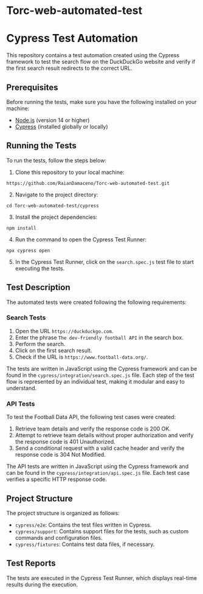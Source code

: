 # Torc-web-automated-test

# Cypress Test Automation

This repository contains a test automation created using the Cypress framework to test the search flow on the DuckDuckGo website and verify if the first search result redirects to the correct URL.

## Prerequisites

Before running the tests, make sure you have the following installed on your machine:

- [Node.js](https://nodejs.org) (version 14 or higher)
- [Cypress](https://www.cypress.io) (installed globally or locally)

## Running the Tests

To run the tests, follow the steps below:

1. Clone this repository to your local machine:

```https://github.com/RaianDamaceno/Torc-web-automated-test.git```

2. Navigate to the project directory:

```cd Torc-web-automated-test/cypress```

3. Install the project dependencies:

```npm install```

4. Run the command to open the Cypress Test Runner:

```npx cypress open```

5. In the Cypress Test Runner, click on the `search.spec.js` test file to start executing the tests.

## Test Description

The automated tests were created following the following requirements:

### Search Tests

1. Open the URL `https://duckduckgo.com`.
2. Enter the phrase `The dev-friendly football API` in the search box.
3. Perform the search.
4. Click on the first search result.
5. Check if the URL is `https://www.football-data.org/`.

The tests are written in JavaScript using the Cypress framework and can be found in the `cypress/integration/search.spec.js` file. Each step of the test flow is represented by an individual test, making it modular and easy to understand.

### API Tests

To test the Football Data API, the following test cases were created:

1. Retrieve team details and verify the response code is 200 OK.
2. Attempt to retrieve team details without proper authorization and verify the response code is 401 Unauthorized.
3. Send a conditional request with a valid cache header and verify the response code is 304 Not Modified.

The API tests are written in JavaScript using the Cypress framework and can be found in the `cypress/integration/api.spec.js` file. Each test case verifies a specific HTTP response code.

## Project Structure

The project structure is organized as follows:

- `cypress/e2e`: Contains the test files written in Cypress.
- `cypress/support`: Contains support files for the tests, such as custom commands and configuration files.
- `cypress/fixtures`: Contains test data files, if necessary.

## Test Reports

The tests are executed in the Cypress Test Runner, which displays real-time results during the execution. 
